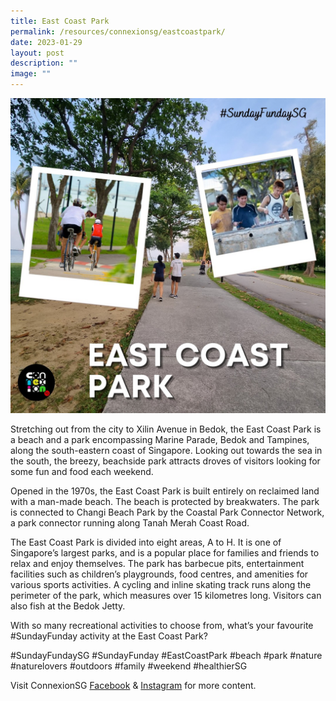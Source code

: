 ```yaml
---
title: East Coast Park
permalink: /resources/connexionsg/eastcoastpark/
date: 2023-01-29
layout: post
description: ""
image: ""
---
```

![](/images/connexionsg/2023/327665117_3451182781871989_3616515974721337929_n.jpg)

Stretching out from the city to Xilin Avenue in Bedok, the East Coast Park is a beach and a park encompassing Marine Parade, Bedok and Tampines, along the south-eastern coast of Singapore. Looking out towards the sea in the south, the breezy, beachside park attracts droves of visitors looking for some fun and food each weekend.

Opened in the 1970s, the East Coast Park is built entirely on reclaimed land with a man-made beach. The beach is protected by breakwaters. The park is connected to Changi Beach Park by the Coastal Park Connector Network, a park connector running along Tanah Merah Coast Road.

The East Coast Park is divided into eight areas, A to H. It is one of Singapore’s largest parks, and is a popular place for families and friends to relax and enjoy themselves. The park has barbecue pits, entertainment facilities such as children’s playgrounds, food centres, and amenities for various sports activities. A cycling and inline skating track runs along the perimeter of the park, which measures over 15 kilometres long. Visitors can also fish at the Bedok Jetty.

With so many recreational activities to choose from, what’s your favourite #SundayFunday activity at the East Coast Park?

#SundayFundaySG #SundayFunday #EastCoastPark #beach #park #nature #naturelovers #outdoors #family #weekend #healthierSG

Visit ConnexionSG [Facebook](https://www.facebook.com/ConnexionSG) & [Instagram](https://www.instagram.com/connexionsg/) for more content.